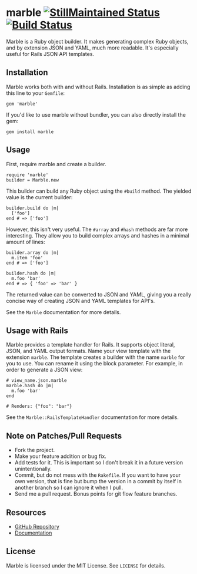 # marble [![StillMaintained Status](http://stillmaintained.com/CapnKernul/marble.png)](http://stillmaintained.com/CapnKernul/marble) [![Build Status](http://travis-ci.org/CapnKernul/marble.png)](http://travis-ci.org/CapnKernul/marble) #

Marble is a Ruby object builder. It makes generating complex Ruby objects, and
by extension JSON and YAML, much more readable. It's especially useful for Rails
JSON API templates.

## Installation ##

Marble works both with and without Rails. Installation is as simple as adding
this line to your `Gemfile`:

    gem 'marble'

If you'd like to use marble without bundler, you can also directly install the
gem:

    gem install marble

## Usage ##

First, require marble and create a builder.

    require 'marble'
    builder = Marble.new

This builder can build any Ruby object using the `#build` method. The yielded
value is the current builder:

    builder.build do |m|
      ['foo']
    end # => ['foo']

However, this isn't very useful. The `#array` and `#hash` methods are far more
interesting. They allow you to build complex arrays and hashes in a minimal
amount of lines:

    builder.array do |m|
      m.item 'foo'
    end # => ['foo']
    
    builder.hash do |m|
      m.foo 'bar'
    end # => { 'foo' => 'bar' }

The returned value can be converted to JSON and YAML, giving you a really
concise way of creating JSON and YAML templates for API's.

See the `Marble` documentation for more details.

## Usage with Rails ##

Marble provides a template handler for Rails. It supports object literal, JSON,
and YAML output formats. Name your view template with the extension `marble`.
The template creates a builder with the name `marble` for you to use. You can
rename it using the block parameter. For example, in order to generate a JSON
view:

    # view_name.json.marble
    marble.hash do |m|
      m.foo 'bar'
    end
    
    # Renders: {"foo": "bar"}

See the `Marble::RailsTemplateHandler` documentation for more details.

## Note on Patches/Pull Requests ##

* Fork the project.
* Make your feature addition or bug fix.
* Add tests for it. This is important so I don't break it in a future version unintentionally.
* Commit, but do not mess with the `Rakefile`. If you want to have your own version, that is fine but bump the version in a commit by itself in another branch so I can ignore it when I pull.
* Send me a pull request. Bonus points for git flow feature branches.

## Resources ##

* [GitHub Repository](https://github.com/CapnKernul/marble)
* [Documentation](http://rubydoc.info/github/CapnKernul/marble)

## License ##

Marble is licensed under the MIT License. See `LICENSE` for details.